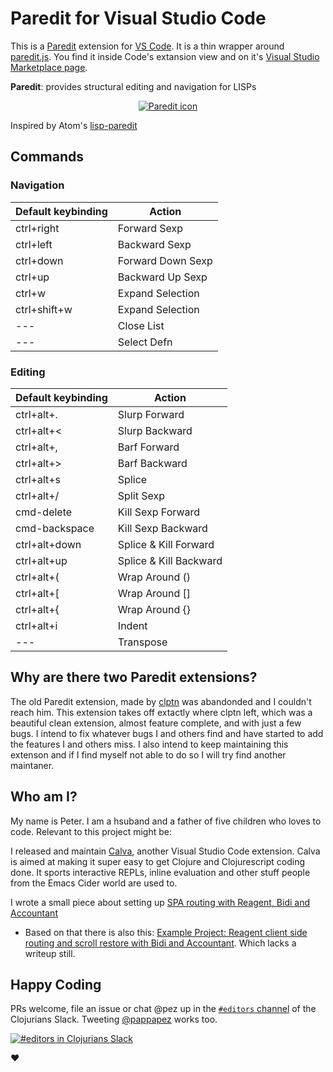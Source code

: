 # Paredit for Visual Studio Code

This is a [Paredit](http://mumble.net/~campbell/emacs/paredit.el) extension for [VS Code](https://code.visualstudio.com). It is a thin wrapper around [paredit.js](http://robert.kra.hn/projects/paredit-js). You find it inside Code's extansion view and on it's [Visual Studio Marketplace page](https://marketplace.visualstudio.com/items?itemName=cospaia.paredit-revived).

**Paredit**: provides structural editing and navigation for LISPs

<p align="center">
<a href="https://marketplace.visualstudio.com/items?itemName=cospaia.paredit-revived"><img src="https://github.com/PEZ/paredit-for-vscode/raw/master/assets/paredit.png" title="Paredit icon"></img></a>
</p>

Inspired by Atom's [lisp-paredit](https://github.com/jonspalding/lisp-paredit)

## Commands

### Navigation

Default keybinding | Action
------------------ | ------
ctrl+right         | Forward Sexp
ctrl+left          | Backward Sexp
ctrl+down          | Forward Down Sexp
ctrl+up            | Backward Up Sexp
ctrl+w             | Expand Selection
ctrl+shift+w       | Expand Selection
---                | Close List
---                | Select Defn

### Editing

Default keybinding | Action
------------------ | ------
ctrl+alt+.         | Slurp Forward
ctrl+alt+<         | Slurp Backward
ctrl+alt+,         | Barf Forward
ctrl+alt+>         | Barf Backward
ctrl+alt+s         | Splice
ctrl+alt+/         | Split Sexp
cmd-delete         | Kill Sexp Forward
cmd-backspace      | Kill Sexp Backward
ctrl+alt+down      | Splice & Kill Forward
ctrl+alt+up        | Splice & Kill Backward
ctrl+alt+(         | Wrap Around ()
ctrl+alt+[         | Wrap Around []
ctrl+alt+{         | Wrap Around {}
ctrl+alt+i         | Indent
---                | Transpose

## Why are there two Paredit extensions?

The old Paredit extension, made by [clptn](https://github.com/clptn/code-paredit) was abandonded and I couldn't reach him. This extension takes off extactly where clptn left, which was a beautiful clean extension, almost feature complete, and with just a few bugs. I intend to fix whatever bugs I and others find and have started to add the features I and others miss. I also intend to keep maintaining this extenson and if I find myself not able to do so I will try find another maintaner.

## Who am I?

My name is Peter. I am a hsuband and a father of five children who loves to code. Relevant to this project might be:

I released and maintain [Calva](https://marketplace.visualstudio.com/items?itemName=cospaia.clojure4vscode), another Visual Studio Code extension. Calva is aimed at making it super easy to get Clojure and Clojurescript coding done. It sports interactive REPLs, inline evaluation and other stuff people from the Emacs Cider world are used to.

I wrote a small piece about setting up [SPA routing with Reagent, Bidi and Accountant](https://pez.github.io/2016/03/01/Reagent-clientside-routing-with-Bidi-and-Accountant.html)

* Based on that there is also this: [Example Project: Reagent client side routing and scroll restore with Bidi and Accountant](https://github.com/PEZ/clojurescript-reactive-spa-scroll-restore-example). Which lacks a writeup still.

## Happy Coding

PRs welcome, file an issue or chat @pez up in the [`#editors` channel](https://clojurians.slack.com/messages/editors/) of the Clojurians Slack. Tweeting [@pappapez](https://twitter.com/pappapez) works too.

[![#editors in Clojurians Slack](https://img.shields.io/badge/clojurians-editors-blue.svg?logo=slack)](https://clojurians.slack.com/messages/editors/)

❤️